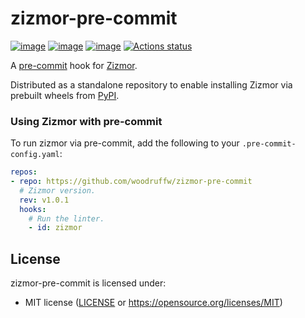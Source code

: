 # zizmor-pre-commit

[![image](https://img.shields.io/pypi/v/zizmor/1.0.1.svg)](https://pypi.python.org/pypi/zizmor)
[![image](https://img.shields.io/pypi/l/zizmor/1.0.1.svg)](https://pypi.python.org/pypi/zizmor)
[![image](https://img.shields.io/pypi/pyversions/zizmor/1.0.1.svg)](https://pypi.python.org/pypi/zizmor)
[![Actions status](https://github.com/woodruffw/zizmor-pre-commit/workflows/main/badge.svg)](https://github.com/woodruffw/zizmor-pre-commit/actions)

A [pre-commit](https://pre-commit.com/) hook for [Zizmor](https://github.com/woodruffw/zizmor).

Distributed as a standalone repository to enable installing Zizmor via prebuilt wheels from
[PyPI](https://pypi.org/project/zizmor/).

### Using Zizmor with pre-commit

To run zizmor via pre-commit, add the following to your `.pre-commit-config.yaml`:

```yaml
repos:
- repo: https://github.com/woodruffw/zizmor-pre-commit
  # Zizmor version.
  rev: v1.0.1
  hooks:
    # Run the linter.
    - id: zizmor
```

## License

zizmor-pre-commit is licensed under:

- MIT license ([LICENSE](LICENSE) or <https://opensource.org/licenses/MIT>)
